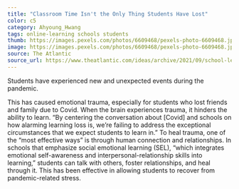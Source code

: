 ```yaml
---
title: "Classroom Time Isn't the Only Thing Students Have Lost"
color: c5
category: Ahyoung_Hwang
tags: online-learning schools students
thumb: https://images.pexels.com/photos/6609468/pexels-photo-6609468.jpeg?auto=compress&cs=tinysrgb&w=350
image: https://images.pexels.com/photos/6609468/pexels-photo-6609468.jpeg?auto=compress&cs=tinysrgb&w=600
source: The Atlantic
source_url: https://www.theatlantic.com/ideas/archive/2021/09/school-learning-loss-trauma-death/619970/
---
```

Students have experienced new and unexpected events during the pandemic.
<!--more-->

This has caused emotional trauma, especially for students who lost friends and family due to Covid. When the brain experiences trauma, it hinders the ability to learn. “By centering the conversation about [Covid] and schools on how alarming learning loss is, we’re failing to address the exceptional circumstances that we expect students to learn in.” To heal trauma, one of the “most effective ways” is through human connection and relationships. In schools that emphasize social emotional learning (SEL), “which integrates emotional self-awareness and interpersonal-relationship skills into learning,” students can talk with others, foster relationships, and heal through it. This has been effective in allowing students to recover from pandemic-related stress.
